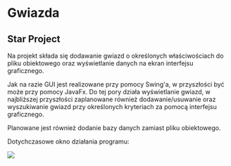 # Gwiazda
## Star Project
Na projekt składa się dodawanie gwiazd o określonych właściwościach do pliku obiektowego oraz wyświetlanie danych na ekran interfejsu graficznego.

Jak na razie GUI jest realizowane przy pomocy Swing'a, w przyszłości być może przy pomocy JavaFx.
Do tej pory działa wyświetlanie gwiazd, w najbliższej przyszłości zaplanowane również dodawanie/usuwanie oraz wyszukiwanie gwiazd przy określonych kryteriach za pomocą interfejsu graficznego.

Planowane jest również dodanie bazy danych zamiast pliku obiektowego.

Dotychczasowe okno działania programu:

<img src="https://i.imgur.com/EGZgWIB.png"/>

